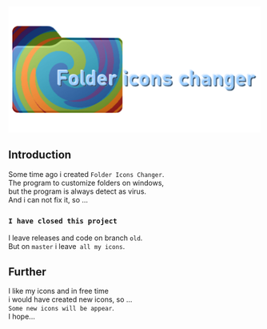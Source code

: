 ![Logo](./Logo.png)

## Introduction

Some time ago i created `Folder Icons Changer`.\
The program to customize folders on windows,\
but the program is always detect as virus.\
And i can not fix it, so ...

### `I have closed this project`

I leave releases and code on branch `old`.\
But on `master` i leave` all my icons`.

## Further

I like my icons and in free time\
i would have created new icons, so ...\
`Some new icons will be appear`.\
I hope...
